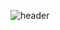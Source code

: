 ![header](https://capsule-render.vercel.app/api?type=waving&color=e4bbfe&height=300&section=header&text=BOBOBO&fontSize=90)